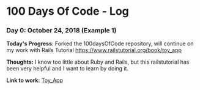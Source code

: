 # 100 Days Of Code - Log

### Day 0: October 24, 2018 (Example 1)


**Today's Progress**: Forked the 100daysOfCode repository, will continue on my work with Rails Tutorial https://www.railstutorial.org/book/toy_app

**Thoughts:** I know too little about Ruby and Rails, but this railstutorial has been very helpful and I want to learn by doing it.

**Link to work:** [Toy_App](https://bitbucket.org/lucaspmguima/toy_app/src)
